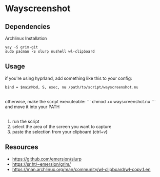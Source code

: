 # Wayscreenshot

## Dependencies

Archlinux Installation
```
yay -S grim-git
sudo pacman -S slurp nushell wl-clipboard
```

## Usage

if you're using hyprland, add something like this to your config:
```
bind = $mainMod, S, exec, nu /path/to/script/wayscreenshot.nu
```
<br>
otherwise, make the script executeable:
```
chmod +x wayscreenshot.nu
```
and move it into your PATH<br><br>

1. run the script
2. select the area of the screen you want to capture
3. paste the selection from your clipboard (ctrl+v)

## Resources

- https://github.com/emersion/slurp
- https://sr.ht/~emersion/grim/
- https://man.archlinux.org/man/community/wl-clipboard/wl-copy.1.en